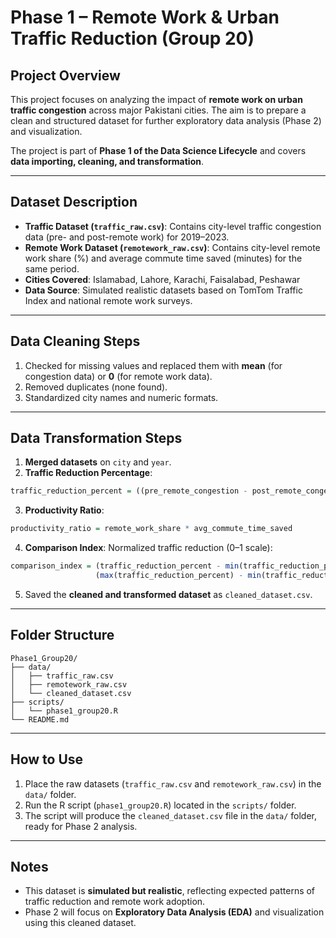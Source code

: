
# Phase 1 – Remote Work & Urban Traffic Reduction (Group 20)

## Project Overview
This project focuses on analyzing the impact of **remote work on urban traffic congestion** across major Pakistani cities. The aim is to prepare a clean and structured dataset for further exploratory data analysis (Phase 2) and visualization.  

The project is part of **Phase 1 of the Data Science Lifecycle** and covers **data importing, cleaning, and transformation**.

---

## Dataset Description
- **Traffic Dataset (`traffic_raw.csv`)**: Contains city-level traffic congestion data (pre- and post-remote work) for 2019–2023.  
- **Remote Work Dataset (`remotework_raw.csv`)**: Contains city-level remote work share (%) and average commute time saved (minutes) for the same period.  
- **Cities Covered**: Islamabad, Lahore, Karachi, Faisalabad, Peshawar  
- **Data Source**: Simulated realistic datasets based on TomTom Traffic Index and national remote work surveys.  

---

## Data Cleaning Steps
1. Checked for missing values and replaced them with **mean** (for congestion data) or **0** (for remote work data).  
2. Removed duplicates (none found).  
3. Standardized city names and numeric formats.  

---

## Data Transformation Steps
1. **Merged datasets** on `city` and `year`.  
2. **Traffic Reduction Percentage**:
```r
traffic_reduction_percent = ((pre_remote_congestion - post_remote_congestion) / pre_remote_congestion) * 100
````

3. **Productivity Ratio**:

```r
productivity_ratio = remote_work_share * avg_commute_time_saved
```

4. **Comparison Index**: Normalized traffic reduction (0–1 scale):

```r
comparison_index = (traffic_reduction_percent - min(traffic_reduction_percent)) / 
                   (max(traffic_reduction_percent) - min(traffic_reduction_percent))
```

5. Saved the **cleaned and transformed dataset** as `cleaned_dataset.csv`.

---

## Folder Structure

```
Phase1_Group20/
├── data/
│   ├── traffic_raw.csv
│   ├── remotework_raw.csv
│   └── cleaned_dataset.csv
├── scripts/
│   └── phase1_group20.R
└── README.md
```

---

## How to Use

1. Place the raw datasets (`traffic_raw.csv` and `remotework_raw.csv`) in the `data/` folder.
2. Run the R script (`phase1_group20.R`) located in the `scripts/` folder.
3. The script will produce the `cleaned_dataset.csv` file in the `data/` folder, ready for Phase 2 analysis.

---

## Notes

* This dataset is **simulated but realistic**, reflecting expected patterns of traffic reduction and remote work adoption.
* Phase 2 will focus on **Exploratory Data Analysis (EDA)** and visualization using this cleaned dataset.


